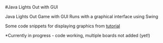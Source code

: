 #Java Lights Out with GUI

Java Lights Out Game with GUI
Runs with a graphical interface using Swing

Some code snippets for displaying graphics from [tutorial](https://www.ntu.edu.sg/home/ehchua/programming/java/JavaGame_TicTacToe.html)

*Currently in progress - code working, multiple boards not added (yet!)

